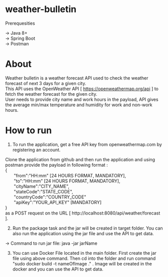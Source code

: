 # weather-bulletin

Prerequesities

-> Java 8+ <br />
-> Spring Boot <br />
-> Postman <br />

# About

Weather bulletin is a weather forecast API used to check the weather forecast of next 3 days for a given city. <br />
This API uses the OpenWeather API [ https://openweathermap.org/api ] to fetch the weather forecast for the given city. <br />
User needs to provide city name and work hours in the payload, API gives the average min/max temperature and humidity for work and non-work hours. <br />

# How to run

1. To run the application, get a free API key from openweathermap.com by registering an account.

Clone the application from github and then run the application and using postman provide the payload in following format : <br />
  { <br />
   &nbsp;&nbsp;&nbsp;&nbsp;&nbsp;&nbsp; "from":"HH:mm" 			[24 HOURS FORMAT, MANDATORY], <br />
   &nbsp;&nbsp;&nbsp;&nbsp;&nbsp;&nbsp; "to":"HH:mm" 			[24 HOURS FORMAT, MANDATORY], <br />
   &nbsp;&nbsp;&nbsp;&nbsp;&nbsp;&nbsp; "cityName":"CITY_NAME",<br />
   &nbsp;&nbsp;&nbsp;&nbsp;&nbsp;&nbsp; "stateCode":"STATE_CODE",<br />
   &nbsp;&nbsp;&nbsp;&nbsp;&nbsp;&nbsp; "countryCode":"COUNTRY_CODE"<br /> 
   &nbsp;&nbsp;&nbsp;&nbsp;&nbsp;&nbsp; "apiKey":"YOUR_API_KEY" 	[MANDATORY]<br />
  } <br />
	as a POST request on the URL [ http://localhost:8080/api/weather/forecast ].

2. Run the package task and the jar will be created in target folder.
You can also run the application using the jar file and use the API to get data.

-> Command to run jar file: java -jar jarName

3. You can use Docker File located in the main folder.
First create the jar file using above command.
Then cd into the folder and run command "sudo docker build -t nameOfImage ." .
Image will be created in the docker and you can use the API to get data.
